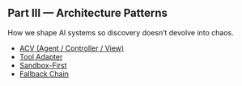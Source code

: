 ## Part III — Architecture Patterns

How we shape AI systems so discovery doesn’t devolve into chaos.

- [ACV (Agent / Controller / View)](./acv.md)
- [Tool Adapter](./tool-adapter.md)
- [Sandbox-First](./sandbox-first.md)
- [Fallback Chain](./fallback-chain.md)


